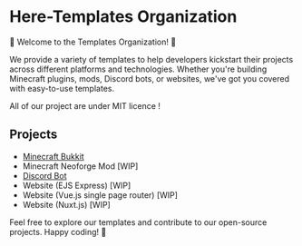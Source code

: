 # Here-Templates Organization

🌟 Welcome to the Templates Organization! 🌟

We provide a variety of templates to help developers kickstart their projects across different platforms and technologies. Whether you're building Minecraft plugins, mods, Discord bots, or websites, we've got you covered with easy-to-use templates.

All of our project are under MIT licence !

## Projects

- [Minecraft Bukkit](https://github.com/here-template/Minecraft-Bukkit)
- Minecraft Neoforge Mod [WIP]
- [Discord Bot](https://github.com/here-template/Bot-Discord)
- Website (EJS Express) [WIP]
- Website (Vue.js single page router) [WIP]
- Website (Nuxt.js) [WIP]

Feel free to explore our templates and contribute to our open-source projects. Happy coding! 🚀

